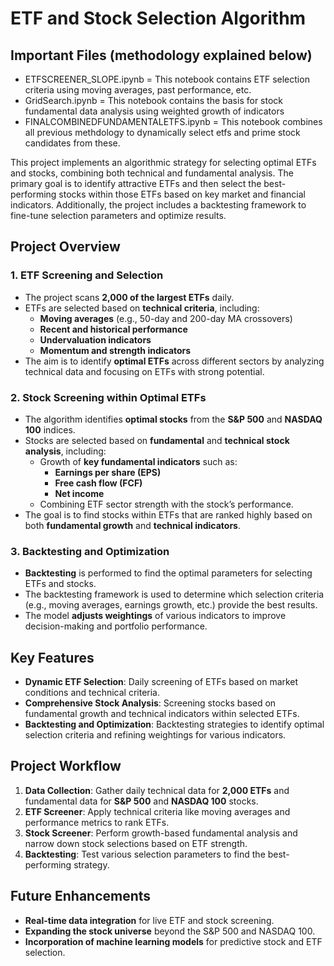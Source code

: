 # ETF and Stock Selection Algorithm

## Important Files (methodology explained below)
- ETFSCREENER_SLOPE.ipynb = This notebook contains ETF selection criteria using moving averages, past performance, etc.
- GridSearch.ipynb = This notebook contains the basis for stock fundamental data analysis using weighted growth of indicators
- FINALCOMBINEDFUNDAMENTALETFS.ipynb = This notebook combines all previous methdology to dynamically select etfs and prime stock candidates from these.


This project implements an algorithmic strategy for selecting optimal ETFs and stocks, combining both technical and fundamental analysis. The primary goal is to identify attractive ETFs and then select the best-performing stocks within those ETFs based on key market and financial indicators. Additionally, the project includes a backtesting framework to fine-tune selection parameters and optimize results.

## Project Overview

### 1. ETF Screening and Selection
- The project scans **2,000 of the largest ETFs** daily.
- ETFs are selected based on **technical criteria**, including:
  - **Moving averages** (e.g., 50-day and 200-day MA crossovers)
  - **Recent and historical performance**
  - **Undervaluation indicators**
  - **Momentum and strength indicators**
- The aim is to identify **optimal ETFs** across different sectors by analyzing technical data and focusing on ETFs with strong potential.

### 2. Stock Screening within Optimal ETFs
- The algorithm identifies **optimal stocks** from the **S&P 500** and **NASDAQ 100** indices.
- Stocks are selected based on **fundamental** and **technical stock analysis**, including:
  - Growth of **key fundamental indicators** such as:
    - **Earnings per share (EPS)**
    - **Free cash flow (FCF)**
    - **Net income**
  - Combining ETF sector strength with the stock’s performance.
- The goal is to find stocks within ETFs that are ranked highly based on both **fundamental growth** and **technical indicators**.

### 3. Backtesting and Optimization
- **Backtesting** is performed to find the optimal parameters for selecting ETFs and stocks.
- The backtesting framework is used to determine which selection criteria (e.g., moving averages, earnings growth, etc.) provide the best results.
- The model **adjusts weightings** of various indicators to improve decision-making and portfolio performance.

## Key Features

- **Dynamic ETF Selection**: Daily screening of ETFs based on market conditions and technical criteria.
- **Comprehensive Stock Analysis**: Screening stocks based on fundamental growth and technical indicators within selected ETFs.
- **Backtesting and Optimization**: Backtesting strategies to identify optimal selection criteria and refining weightings for various indicators.

## Project Workflow

1. **Data Collection**: Gather daily technical data for **2,000 ETFs** and fundamental data for **S&P 500** and **NASDAQ 100** stocks.
2. **ETF Screener**: Apply technical criteria like moving averages and performance metrics to rank ETFs.
3. **Stock Screener**: Perform growth-based fundamental analysis and narrow down stock selections based on ETF strength.
4. **Backtesting**: Test various selection parameters to find the best-performing strategy.

## Future Enhancements

- **Real-time data integration** for live ETF and stock screening.
- **Expanding the stock universe** beyond the S&P 500 and NASDAQ 100.
- **Incorporation of machine learning models** for predictive stock and ETF selection.
